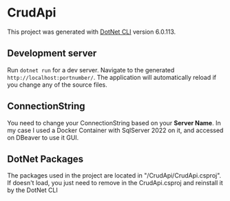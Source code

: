 # CrudApi
This project was generated with [DotNet CLI](https://learn.microsoft.com/pt-br/dotnet/core/tools/) version 6.0.113.

## Development server
Run `dotnet run` for a dev server. Navigate to the generated `http://localhost:portnumber/`. The application will automatically reload if you change any of the source files.
    

## ConnectionString
You need to change your ConnectionString based on your <strong>Server Name</strong>. In my case I used a Docker Container with SqlServer 2022 on it, and accessed on DBeaver to use it GUI.
    
## DotNet Packages
The packages used in the project are located in "/CrudApi/CrudApi.csproj". If doesn't load, you just need to remove in the CrudApi.csproj and reinstall it by the DotNet CLI
